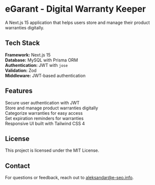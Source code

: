 # eGarant - Digital Warranty Keeper

A Next.js 15 application that helps users store and manage their product warranties digitally.

## Tech Stack

**Framework:** Next.js 15  
**Database:** MySQL with Prisma ORM  
**Authentication:** JWT with `jose`  
**Validation:** Zod  
**Middleware:** JWT-based authentication

## Features

Secure user authentication with JWT  
Store and manage product warranties digitally  
Categorize warranties for easy access  
Set expiration reminders for warranties  
Responsive UI built with Tailwind CSS 4

## License

This project is licensed under the MIT License.

## Contact

For questions or feedback, reach out to [aleksandar@e-seo.info](mailto:aleksandar@e-seo.info).
